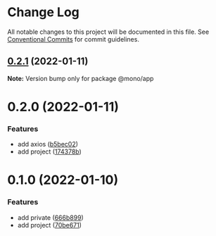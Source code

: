 # Change Log

All notable changes to this project will be documented in this file.
See [Conventional Commits](https://conventionalcommits.org) for commit guidelines.

## [0.2.1](https://github.com/frorz1/mono/compare/@mono/app@0.2.0...@mono/app@0.2.1) (2022-01-11)

**Note:** Version bump only for package @mono/app





# 0.2.0 (2022-01-11)


### Features

* add axios ([b5bec02](https://github.com/frorz1/mono/commit/b5bec026b9f2b807cc4ecece8c1a8d44c9db7343))
* add project ([174378b](https://github.com/frorz1/mono/commit/174378be03bdfaf602b91c176c0933a2002fb9ae))





# 0.1.0 (2022-01-10)


### Features

* add private ([666b899](https://github.com/frorz1/mono/commit/666b899395beee13845d3bb4b01140d54a8ae71d))
* add project ([70be671](https://github.com/frorz1/mono/commit/70be671c4f1ffb127fef149732e69413e56f6a93))
